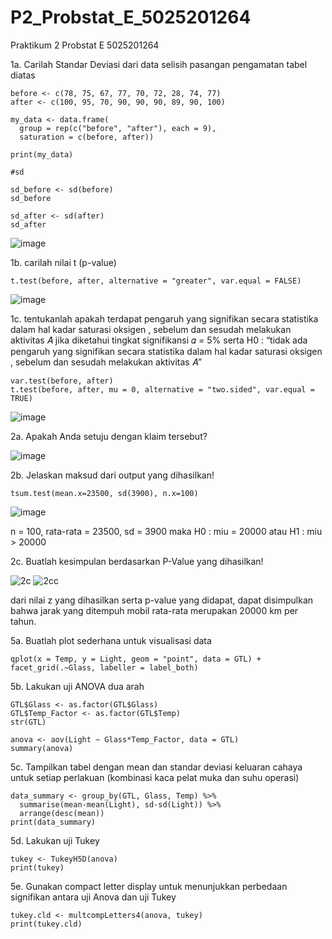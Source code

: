 # P2_Probstat_E_5025201264
Praktikum 2 Probstat E 5025201264

1a. Carilah Standar Deviasi dari data selisih pasangan pengamatan tabel diatas

```
before <- c(78, 75, 67, 77, 70, 72, 28, 74, 77)
after <- c(100, 95, 70, 90, 90, 90, 89, 90, 100)

my_data <- data.frame(
  group = rep(c("before", "after"), each = 9),
  saturation = c(before, after))

print(my_data)

#sd

sd_before <- sd(before)
sd_before

sd_after <- sd(after)
sd_after
```

![image](https://user-images.githubusercontent.com/80830860/170878444-d2197d19-3d44-4591-a09d-269c0928a556.png)

1b. carilah nilai t (p-value)

```
t.test(before, after, alternative = "greater", var.equal = FALSE)
```

![image](https://user-images.githubusercontent.com/80830860/170878472-c0ebc2e8-43df-4e3e-89ee-6c2768ab4437.png)

1c. tentukanlah apakah terdapat pengaruh yang signifikan secara statistika dalam hal kadar saturasi oksigen , sebelum dan sesudah melakukan aktivitas 𝐴 jika diketahui tingkat signifikansi 𝛼 = 5% serta H0 : “tidak ada pengaruh yang signifikan secara statistika dalam hal kadar saturasi oksigen , sebelum dan sesudah melakukan aktivitas 𝐴”

```
var.test(before, after)
t.test(before, after, mu = 0, alternative = "two.sided", var.equal = TRUE)
```

![image](https://user-images.githubusercontent.com/80830860/170878493-eb17ef50-cd31-4367-9715-4f555eb38955.png)

2a. Apakah Anda setuju dengan klaim tersebut?

![image](https://user-images.githubusercontent.com/80830860/170877507-83536b77-1996-4081-b466-2269e2de91f7.png)

2b. Jelaskan maksud dari output yang dihasilkan!

```
tsum.test(mean.x=23500, sd(3900), n.x=100)
```
![image](https://user-images.githubusercontent.com/80830860/170877572-da49f762-723d-4b78-bc9f-3794f10d78e5.png)

n = 100, rata-rata = 23500, sd = 3900
maka H0 : miu = 20000
atau
H1 : miu > 20000

2c. Buatlah kesimpulan berdasarkan P-Value yang dihasilkan!

![2c](https://user-images.githubusercontent.com/80830860/170877789-51ced499-6a0e-43f2-9df3-e838dd3e5e00.png)
![2cc](https://user-images.githubusercontent.com/80830860/170877792-d187e78b-3814-4f9b-a42a-db6ae851974e.png)

dari nilai z yang dihasilkan serta p-value yang didapat, dapat disimpulkan bahwa jarak yang ditempuh mobil rata-rata merupakan 20000 km per tahun. 

5a. Buatlah plot sederhana untuk visualisasi data

```
qplot(x = Temp, y = Light, geom = "point", data = GTL) + facet_grid(.~Glass, labeller = label_both)
```

5b. Lakukan uji ANOVA dua arah

```
GTL$Glass <- as.factor(GTL$Glass)
GTL$Temp_Factor <- as.factor(GTL$Temp)
str(GTL)

anova <- aov(Light ~ Glass*Temp_Factor, data = GTL)
summary(anova)
```

5c. Tampilkan tabel dengan mean dan standar deviasi keluaran cahaya untuk setiap perlakuan (kombinasi kaca pelat muka dan suhu operasi)

```
data_summary <- group_by(GTL, Glass, Temp) %>%
  summarise(mean-mean(Light), sd-sd(Light)) %>%
  arrange(desc(mean))
print(data_summary)
```

5d. Lakukan uji Tukey

```
tukey <- TukeyH5D(anova)
print(tukey)
```

5e. Gunakan compact letter display untuk menunjukkan perbedaan signifikan antara uji Anova dan uji Tukey

```
tukey.cld <- multcompLetters4(anova, tukey)
print(tukey.cld)
```
